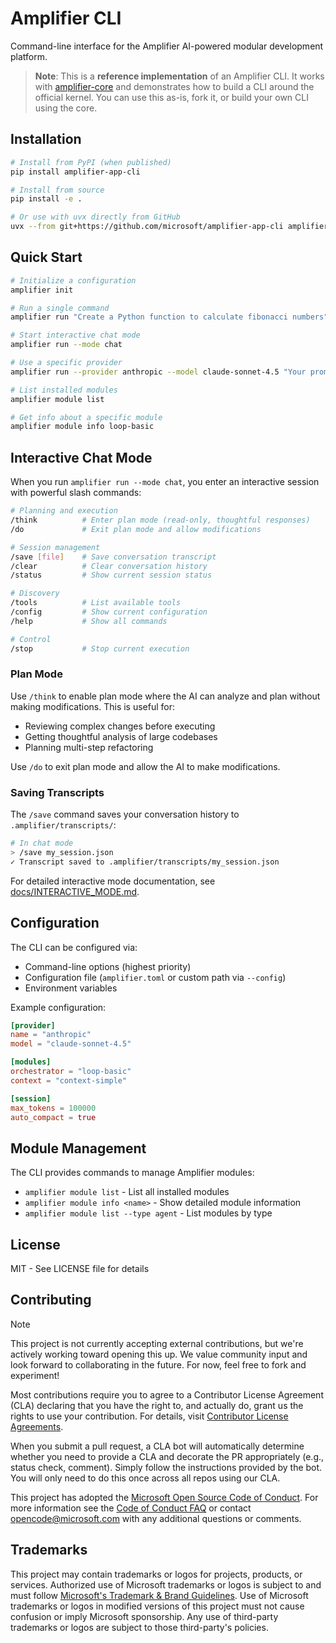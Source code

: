 # Amplifier CLI

Command-line interface for the Amplifier AI-powered modular development platform.

> **Note**: This is a **reference implementation** of an Amplifier CLI. It works with [amplifier-core](https://github.com/microsoft/amplifier-core) and demonstrates how to build a CLI around the official kernel. You can use this as-is, fork it, or build your own CLI using the core.

## Installation

```bash
# Install from PyPI (when published)
pip install amplifier-app-cli

# Install from source
pip install -e .

# Or use with uvx directly from GitHub
uvx --from git+https://github.com/microsoft/amplifier-app-cli amplifier --help
```

## Quick Start

```bash
# Initialize a configuration
amplifier init

# Run a single command
amplifier run "Create a Python function to calculate fibonacci numbers"

# Start interactive chat mode
amplifier run --mode chat

# Use a specific provider
amplifier run --provider anthropic --model claude-sonnet-4.5 "Your prompt"

# List installed modules
amplifier module list

# Get info about a specific module
amplifier module info loop-basic
```

## Interactive Chat Mode

When you run `amplifier run --mode chat`, you enter an interactive session with powerful slash commands:

```bash
# Planning and execution
/think          # Enter plan mode (read-only, thoughtful responses)
/do             # Exit plan mode and allow modifications

# Session management
/save [file]    # Save conversation transcript
/clear          # Clear conversation history
/status         # Show current session status

# Discovery
/tools          # List available tools
/config         # Show current configuration
/help           # Show all commands

# Control
/stop           # Stop current execution
```

### Plan Mode

Use `/think` to enable plan mode where the AI can analyze and plan without making modifications. This is useful for:
- Reviewing complex changes before executing
- Getting thoughtful analysis of large codebases
- Planning multi-step refactoring

Use `/do` to exit plan mode and allow the AI to make modifications.

### Saving Transcripts

The `/save` command saves your conversation history to `.amplifier/transcripts/`:

```bash
# In chat mode
> /save my_session.json
✓ Transcript saved to .amplifier/transcripts/my_session.json
```

For detailed interactive mode documentation, see [docs/INTERACTIVE_MODE.md](docs/INTERACTIVE_MODE.md).

## Configuration

The CLI can be configured via:
- Command-line options (highest priority)
- Configuration file (`amplifier.toml` or custom path via `--config`)
- Environment variables

Example configuration:
```toml
[provider]
name = "anthropic"
model = "claude-sonnet-4.5"

[modules]
orchestrator = "loop-basic"
context = "context-simple"

[session]
max_tokens = 100000
auto_compact = true
```

## Module Management

The CLI provides commands to manage Amplifier modules:

- `amplifier module list` - List all installed modules
- `amplifier module info <name>` - Show detailed module information
- `amplifier module list --type agent` - List modules by type

## License

MIT - See LICENSE file for details

## Contributing

> [!NOTE]
> This project is not currently accepting external contributions, but we're actively working toward opening this up. We value community input and look forward to collaborating in the future. For now, feel free to fork and experiment!

Most contributions require you to agree to a
Contributor License Agreement (CLA) declaring that you have the right to, and actually do, grant us
the rights to use your contribution. For details, visit [Contributor License Agreements](https://cla.opensource.microsoft.com).

When you submit a pull request, a CLA bot will automatically determine whether you need to provide
a CLA and decorate the PR appropriately (e.g., status check, comment). Simply follow the instructions
provided by the bot. You will only need to do this once across all repos using our CLA.

This project has adopted the [Microsoft Open Source Code of Conduct](https://opensource.microsoft.com/codeofconduct/).
For more information see the [Code of Conduct FAQ](https://opensource.microsoft.com/codeofconduct/faq/) or
contact [opencode@microsoft.com](mailto:opencode@microsoft.com) with any additional questions or comments.

## Trademarks

This project may contain trademarks or logos for projects, products, or services. Authorized use of Microsoft
trademarks or logos is subject to and must follow
[Microsoft's Trademark & Brand Guidelines](https://www.microsoft.com/legal/intellectualproperty/trademarks/usage/general).
Use of Microsoft trademarks or logos in modified versions of this project must not cause confusion or imply Microsoft sponsorship.
Any use of third-party trademarks or logos are subject to those third-party's policies.
